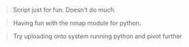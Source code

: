 >Script just for fun. Doesn't do much.

>Having fun with the nmap module for python. 

>Try uploading onto system running python and pivot further
